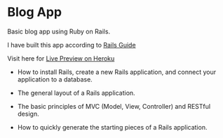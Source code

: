 # Blog App

Basic blog app using Ruby on Rails.

I have built this app according to [Rails Guide](https://guides.rubyonrails.org/getting_started.html)

Visit here for [Live Preview on Heroku](https://young-retreat-88849.herokuapp.com/)


* How to install Rails, create a new Rails application, and connect your application to a database.

* The general layout of a Rails application.

* The basic principles of MVC (Model, View, Controller) and RESTful design.

* How to quickly generate the starting pieces of a Rails application.
